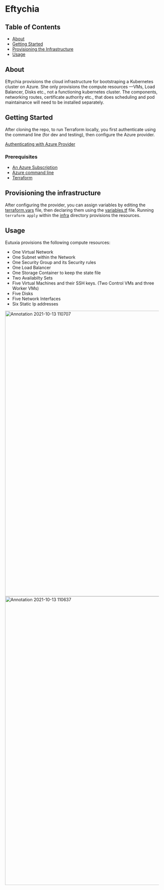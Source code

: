 
# Eftychia

## Table of Contents
+ [About](#about)
+ [Getting Started](#getting_started)
+ [Provisioning the Infrastructure](#provision_infra)
+ [Usage](#usage)

## About <a name = "about"></a>
Eftychia provisions the cloud infrastructure for bootstraping a Kubernetes cluster on Azure. She only provisions the compute resources —VMs, Load Balancer, Disks etc., not a functioning kubernetes cluster.
The components, networking routes, certificate authority etc., that does scheduling and pod maintainance will need to be installed separately.


## Getting Started <a name = "getting_started"></a>
After cloning the repo, to run Terraform locally, you first authenticate using the command line (for dev and testing), then configure the Azure provider.

[Authenticating with Azure Provider](https://registry.terraform.io/providers/hashicorp/azurerm/latest/docs/guides/azure_cli)

### Prerequisites
* [An Azure Subscription ](https://signup.azure.com/signup?offer=ms-azr-0044p&appId=102&ref=azureplat-generic&redirectURL=https%3A%2F%2Fazure.microsoft.com%2Fen-gb%2Fget-started%2Fwelcome-to-azure%2F&l=en-gb&correlationId=806a9c175f4749a2ad067a2ff7b52cad)
* [Azure command line](https://docs.microsoft.com/en-us/cli/azure/install-azure-cli)
* [Terraform](https://learn.hashicorp.com/tutorials/terraform/install-cli)

## Provisioning the infrastructure <a name = "provision_infra"></a>

After configuring the provider, you can assign variables by editing the [terraform.vars](infra/terraform.tfvars) file, then declaring them using the [variables.tf](infra/variables.tf) file.
Running `terraform apply` within the [infra](/infra) directory provisions the resources.

## Usage <a name = "usage"></a>

Eutuxia provisions the following compute resources:
* One Virtual Network
* One Subnet within the Network
* One Security Group and its Security rules
* One Load Balancer
* One Storage Container to keep the state file
* Two Availabilty Sets
* Five Virtual Machines and their SSH keys. (Two Control VMs and three Worker VMs)
* Five Disks
* Five Network Interfaces
* Six Static Ip addresses

<img width="935" alt="Annotation 2021-10-13 110707" src="https://user-images.githubusercontent.com/78366369/143015222-f56e8077-ec43-4f81-ba15-dde417af8cd8.png">

<img width="945" alt="Annotation 2021-10-13 110637" src="https://user-images.githubusercontent.com/78366369/143015267-3b585018-3d4f-49eb-a104-b2f13e5176f8.png">
